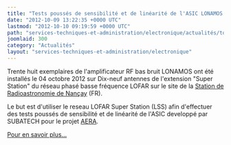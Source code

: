 ```yaml
---
title: "Tests poussés de sensibilité et de linéarité de l'ASIC LONAMOS sur LSS"
date: "2012-10-09 13:22:35 +0000 UTC"
lastmod: "2012-10-10 09:19:59 +0000 UTC"
path: "services-techniques-et-administration/electronique/actualités/toto.md"
joomlaid: 300
category: "Actualités"
layout: "services-techniques-et-administration/electronique"
---
```

Trente huit exemplaires de l'amplificateur RF bas bruit LONAMOS ont été installés le 04 octobre 2012 sur Dix-neuf antennes de l'extension "Super Station" du réseau phasé basse fréquence LOFAR sur le site de la [Station de Radioastronomie de Nançay](http://www.obs-nancay.fr "Station de Radioastronomie de Nançay") (FR).

Le but est d'utiliser le reseau LOFAR Super Station (LSS) afin d'effectuer des tests poussés de sensibilité et de linéarité de l'ASIC developpé par SUBATECH pour le projet [AERA](recherche/astro/astro-presentation.md).

[Pour en savoir plus...](http://www.obs-nancay.fr/index.php?option=com_content&view=category&layout=blog&id=68&Itemid=211 "Installation de l'amplificateur -Subatech D.Charrier- sur MR-03")
